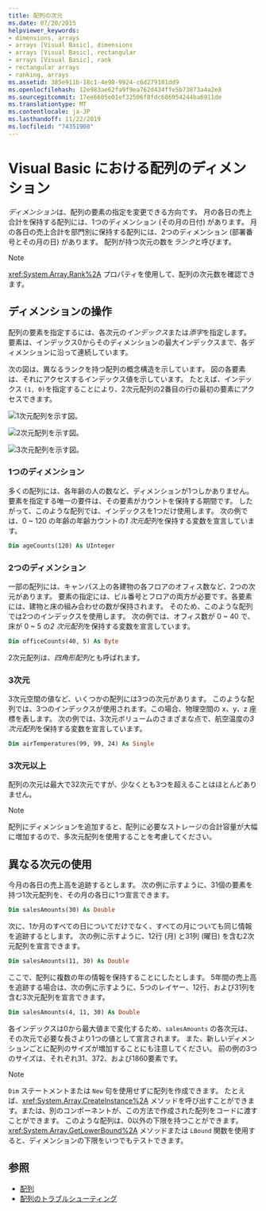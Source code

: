 ```yaml
---
title: 配列の次元
ms.date: 07/20/2015
helpviewer_keywords:
- dimensions, arrays
- arrays [Visual Basic], dimensions
- arrays [Visual Basic], rectangular
- arrays [Visual Basic], rank
- rectangular arrays
- ranking, arrays
ms.assetid: 385e911b-18c1-4e98-9924-c6d279101dd9
ms.openlocfilehash: 12e983ae62fa9f9ea762d434ffe5b73873a4a2e8
ms.sourcegitcommit: 17ee6605e01ef32506f8fdc686954244ba6911de
ms.translationtype: MT
ms.contentlocale: ja-JP
ms.lasthandoff: 11/22/2019
ms.locfileid: "74351908"
---
```

# <a name="array-dimensions-in-visual-basic"></a>Visual Basic における配列のディメンション

*ディメンション*は、配列の要素の指定を変更できる方向です。 月の各日の売上合計を保持する配列には、1つのディメンション (その月の日付) があります。 月の各日の売上合計を部門別に保持する配列には、2つのディメンション (部署番号とその月の日) があります。 配列が持つ次元の数を*ランク*と呼びます。

> [!NOTE]
> <xref:System.Array.Rank%2A> プロパティを使用して、配列の次元数を確認できます。

## <a name="working-with-dimensions"></a>ディメンションの操作

配列の要素を指定するには、各次元の*インデックス*または*添字*を指定します。 要素は、インデックス0からそのディメンションの最大インデックスまで、各ディメンションに沿って連続しています。

次の図は、異なるランクを持つ配列の概念構造を示しています。 図の各要素は、それにアクセスするインデックス値を示しています。 たとえば、インデックス `(1, 0)`を指定することにより、2次元配列の2番目の行の最初の要素にアクセスできます。

![1次元配列を示す図。](./media/array-dimensions/one-dimensional-array.gif)

![2次元配列を示す図。](./media/array-dimensions/two-dimensional-array.gif)

![3次元配列を示す図。](./media/array-dimensions/three-dimensional-array.gif)

### <a name="one-dimension"></a>1つのディメンション

多くの配列には、各年齢の人の数など、ディメンションが1つしかありません。 要素を指定する唯一の要件は、その要素がカウントを保持する期間です。 したがって、このような配列では、インデックスを1つだけ使用します。 次の例では、0 ~ 120 の年齢の年齢カウントの*1 次元配列*を保持する変数を宣言しています。

```vb
Dim ageCounts(120) As UInteger
```

### <a name="two-dimensions"></a>2つのディメンション

一部の配列には、キャンパス上の各建物の各フロアのオフィス数など、2つの次元があります。 要素の指定には、ビル番号とフロアの両方が必要です。各要素には、建物と床の組み合わせの数が保持されます。 そのため、このような配列では2つのインデックスを使用します。 次の例では、オフィス数が 0 ~ 40 で、床が 0 ~ 5 の*2 次元配列*を保持する変数を宣言しています。

```vb
Dim officeCounts(40, 5) As Byte
```

2次元配列は、*四角形配列*とも呼ばれます。

### <a name="three-dimensions"></a>3次元

3次元空間の値など、いくつかの配列には3つの次元があります。 このような配列では、3つのインデックスが使用されます。この場合、物理空間の x、y、z 座標を表します。 次の例では、3次元ボリュームのさまざまな点で、航空温度の*3 次元配列*を保持する変数を宣言しています。

```vb
Dim airTemperatures(99, 99, 24) As Single
```

### <a name="more-than-three-dimensions"></a>3次元以上

配列の次元は最大で32次元ですが、少なくとも3つを超えることはほとんどありません。

> [!NOTE]
> 配列にディメンションを追加すると、配列に必要なストレージの合計容量が大幅に増加するので、多次元配列を使用することを考慮してください。

## <a name="using-different-dimensions"></a>異なる次元の使用

今月の各日の売上高を追跡するとします。 次の例に示すように、31個の要素を持つ1次元配列を、その月の各日に1つ宣言できます。

```vb
Dim salesAmounts(30) As Double
```

次に、1か月のすべての日についてだけでなく、すべての月についても同じ情報を追跡するとします。 次の例に示すように、12行 (月) と31列 (曜日) を含む2次元配列を宣言できます。

```vb
Dim salesAmounts(11, 30) As Double
```

ここで、配列に複数の年の情報を保持することにしたとします。 5年間の売上高を追跡する場合は、次の例に示すように、5つのレイヤー、12行、および31列を含む3次元配列を宣言できます。

```vb
Dim salesAmounts(4, 11, 30) As Double
```

各インデックスは0から最大値まで変化するため、`salesAmounts` の各次元は、その次元で必要な長さより1つの値として宣言されます。 また、新しいディメンションごとに配列のサイズが増加することにも注意してください。 前の例の3つのサイズは、それぞれ31、372、および1860要素です。

> [!NOTE]
> `Dim` ステートメントまたは `New` 句を使用せずに配列を作成できます。 たとえば、<xref:System.Array.CreateInstance%2A> メソッドを呼び出すことができます。または、別のコンポーネントが、この方法で作成された配列をコードに渡すことができます。 このような配列は、0以外の下限を持つことができます。 <xref:System.Array.GetLowerBound%2A> メソッドまたは `LBound` 関数を使用すると、ディメンションの下限をいつでもテストできます。

## <a name="see-also"></a>参照

- [配列](../../../../visual-basic/programming-guide/language-features/arrays/index.md)
- [配列のトラブルシューティング](../../../../visual-basic/programming-guide/language-features/arrays/troubleshooting-arrays.md)
